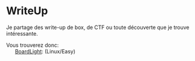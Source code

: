 # WriteUp
Je partage des write-up de box, de CTF ou toute découverte que je trouve intéressante.

Vous trouverez donc: <br>
&nbsp;&nbsp;&nbsp;&nbsp;&nbsp;&nbsp;[BoardLight](https://github.com/zSarix/WriteUp/blob/main/Note_Hack/BoardLight.md): (Linux/Easy)
